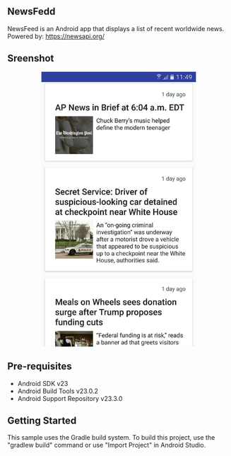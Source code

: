 NewsFedd
--------

NewsFeed is an Android app that displays a list of recent worldwide news.
Powered by: https://newsapi.org/


Sreenshot
---------
<p align="center">
  <img src="https://github.com/Ostap95/NewsFeed/blob/master/Screenshot/main_layout.jpg" width="350"/>
</p>

Pre-requisites
--------------

- Android SDK v23
- Android Build Tools v23.0.2
- Android Support Repository v23.3.0


Getting Started
---------------

This sample uses the Gradle build system. To build this project, use the
"gradlew build" command or use "Import Project" in Android Studio.
